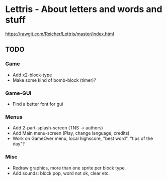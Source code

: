 # Lettris - About letters and words and stuff

https://rawgit.com/Reicher/Lettris/master/index.html

## TODO

### Game
* Add x2-block-type
* Make some kind of bomb-block (timer)?

### Game-GUI
* Find a better font for gui

### Menus
* Add 2-part-splash-screen (TNS -> authors)
* Add Main menu-screen (Play, change language, credits)
* Work on GameOver menu, local highscore, "best word", "tips of the day"?

### Misc
* Redraw graphics, more than one sprite per block type.
* Add sounds: block pop, word not ok, clear etc.
